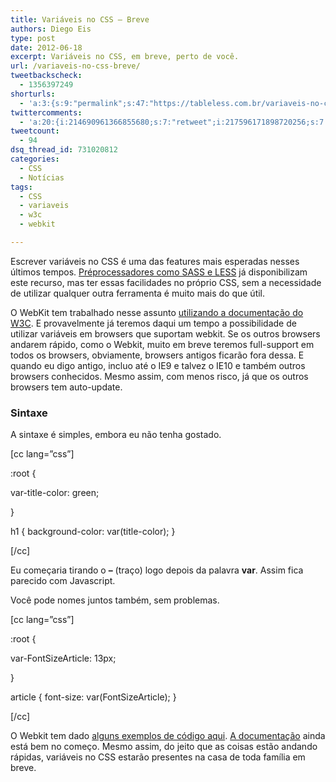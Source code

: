 ```yaml
---
title: Variáveis no CSS – Breve
authors: Diego Eis
type: post
date: 2012-06-18
excerpt: Variáveis no CSS, em breve, perto de você.
url: /variaveis-no-css-breve/
tweetbackscheck:
  - 1356397249
shorturls:
  - 'a:3:{s:9:"permalink";s:47:"https://tableless.com.br/variaveis-no-css-breve/";s:7:"tinyurl";s:26:"https://tinyurl.com/7pmtt7n";s:4:"isgd";s:19:"https://is.gd/XFV5ds";}'
twittercomments:
  - 'a:20:{i:214690961366855680;s:7:"retweet";i:217596171898720256;s:7:"retweet";i:217595628048486400;s:7:"retweet";i:217593919465205761;s:7:"retweet";i:214801979539599360;s:7:"retweet";i:214750053301104640;s:7:"retweet";i:214709153980104704;s:7:"retweet";i:214703607709306882;s:7:"retweet";i:214701474750529536;s:7:"retweet";i:214700639077400576;s:7:"retweet";i:214694115584122882;s:7:"retweet";i:214692824459911169;s:7:"retweet";i:214690830915604480;s:7:"retweet";i:214690383437889536;s:7:"retweet";i:214690121201631233;s:7:"retweet";i:214689960467505152;s:7:"retweet";i:214689755596734464;s:7:"retweet";i:228108059120119808;s:7:"retweet";i:228099654582157313;s:7:"retweet";i:228098743646437376;s:7:"retweet";}'
tweetcount:
  - 94
dsq_thread_id: 731020812
categories:
  - CSS
  - Notícias
tags:
  - CSS
  - variaveis
  - w3c
  - webkit

---
```

Escrever variáveis no CSS é uma das features mais esperadas nesses últimos tempos. [Préprocessadores como SASS e LESS][1] já disponibilizam este recurso, mas ter essas facilidades no próprio CSS, sem a necessidade de utilizar qualquer outra ferramenta é muito mais do que útil.

O WebKit tem trabalhado nesse assunto [utilizando a documentação do W3C][2]. E provavelmente já teremos daqui um tempo a possibilidade de utilizar variáveis em browsers que suportam webkit. Se os outros browsers andarem rápido, como o Webkit, muito em breve teremos full-support em todos os browsers, obviamente, browsers antigos ficarão fora dessa. E quando eu digo antigo, incluo até o IE9 e talvez o IE10 e também outros browsers conhecidos. Mesmo assim, com menos risco, já que os outros browsers tem auto-update.

### Sintaxe

A sintaxe é simples, embora eu não tenha gostado.

[cc lang=&#8221;css&#8221;]
  
:root {
      
var-title-color: green;
  
}

h1 { background-color: var(title-color); }
  
[/cc]

Eu começaria tirando o **&#8211;** (traço) logo depois da palavra **var**. Assim fica parecido com Javascript.
  
Você pode nomes juntos também, sem problemas.

[cc lang=&#8221;css&#8221;]
  
:root {
      
var-FontSizeArticle: 13px;
  
}

article { font-size: var(FontSizeArticle); }
  
[/cc]

O Webkit tem dado [alguns exemplos de código aqui][3]. [A documentação][2] ainda está bem no começo. Mesmo assim, do jeito que as coisas estão andando rápidas, variáveis no CSS estarão presentes na casa de toda família em breve.

 [1]: https://tableless.com.br/estruturacao-de-client-side-preprocessadores-framewoks-e-bibliotecas-parte-1/ "Estruturação de Client-side – Parte 1: Préprocessadores, Framewoks e Bibliotecas"
 [2]: https://www.w3.org/TR/css-variables/
 [3]: https://trac.webkit.org/browser/trunk/LayoutTests/fast/css/variables